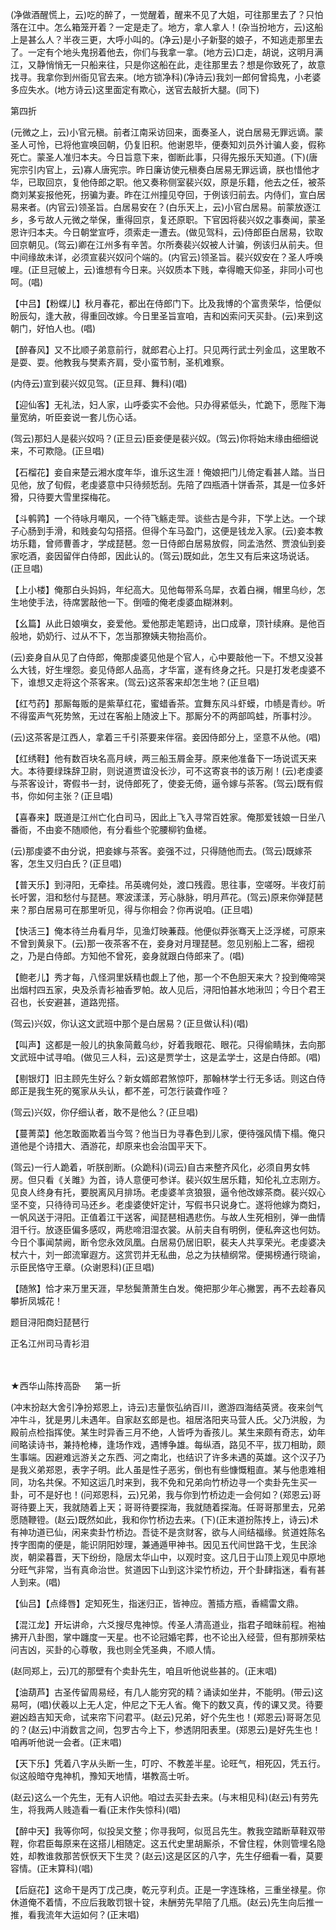 <!-- { "loadSidebar": true } -->
(净做酒醒慌上，云)吃的醉了，一觉醒着，醒来不见了大姐，可往那里去了？只怕落在江中。怎么箱笼开着？一定是走了。地方，拿人拿人！(杂当扮地方，云)这船上是甚么人？半夜三更，大呼小叫的。(净云)是小子新娶的娘子，不知逃走那里去了。一定有个地头鬼拐着他去，你们与我拿一拿。(地方云)口走，胡说，这明月满江，又静悄悄无一只船来往，只是你这船在此，走往那里去？想是你致死了，故意找寻。我拿你到州衙见官去来。(地方锁净科)(净诗云)我刘一郎何曾捣鬼，小老婆多应失水。(地方诗云)这里面定有欺心，送官去敲折大腿。(同下)


第四折

(元微之上，云)小官元稹。前者江南采访回来，面奏圣人，说白居易无罪远谪。蒙圣人可怜，已将他宣唤回朝，仍复旧积。他谢恩毕，便奏知刘员外计骗人妾，假称死亡。蒙圣人准归本夫。今日旨意下来，御断此事，只得先报乐天知道。(下)(唐宪宗引内官上，云)寡人唐宪宗。昨日廉访使元稹奏白居易无罪远谪，朕也惜他才华，已取回京，复他侍郎之职。他又奏称侧室裴兴奴，原是乐籍，他去之任，被茶商刘某妄报他死，拐骗为妻。昨在江州撞见夺回，于例该归前去。内侍们，宣白居易来者。(内官云)领圣旨。白居易安在？(白乐天上，云)小官白居易。前蒙放逐江乡，多亏故人元微之举保，重得回京，复还原职。下官因将裴兴奴之事奏闻，蒙圣恩许归本夫。今日朝堂宣呼，须索走一遭去。(做见驾科，云)侍郎臣白居易，钦取回京朝见。(驾云)卿在江州多有辛苦。尔所奏裴兴奴被人计骗，例该归从前夫。但中间缘故未详，必须宣裴兴奴问个端的。(内官云)领圣旨。裴兴奴安在？圣人呼唤哩。(正旦冠帔上，云)谁想有今日来。兴奴质本下贱，幸得瞻天仰圣，非同小可也呵。(唱)

【中吕】【粉蝶儿】秋月春花，都出在侍郎门下。比及我博的个富贵荣华，恰便似盼辰勾，逢大赦，得重回改嫁。今日里圣旨宣咱，吉和凶索问天买卦。(云)来到这朝门，好怕人也。(唱)

【醉春风】又不比顺子弟意前行，就郎君心上打。只见两行武士列金瓜，这里敢不是耍、耍。他教我与樊素齐肩，受小蛮节制，圣机难察。

(内侍云)宣到裴兴奴见驾。(正旦拜、舞科)(唱)

【迎仙客】无礼法，妇人家，山呼委实不会他。只办得紧低头，忙跪下，愿陛下海量宽纳，听臣妾说一套儿伤心话。

(驾云)那妇人是裴兴奴吗？(正旦云)臣妾便是裴兴奴。(驾云)你将始末缘由细细说来，不可欺隐。(正旦唱)

【石榴花】妾自来楚云湘水度年华，谁乐这生涯！俺娘把门儿倚定看甚人踏。当日见他，放了旬假，老虔婆意中只待频悊刮。先陪了四瓶酒十饼香茶，其是一位多奸猾，只待要大雪里探梅花。

【斗鹌鹑】一个待咏月嘲风，一个待飞觞走斝。谈些古是今非，下学上达。一个球子心肠到手滑，和贱妾勾勾搭搭。但得个车马盈门，这便是钱龙入家。(云)妾本教坊乐籍，曾师曹善才，学成琵琶。忽一日侍郎白居易放假，同孟浩然、贾浪仙到妾家吃酒，妾因留伴白侍郎，因此认的。(驾云)既如此，怎生又有后来这场说话。(正旦唱)

【上小楼】俺那白头妈妈，年纪高大。见他每带系乌犀，衣着白襕，帽里乌纱，怎生地使手法，待席罢敲他一下。倒噎的俺老虔婆血糊淋剌。

【幺篇】从此日娘嗔女，妾爱他。爱他那走笔题诗，出口成章，顶针续麻。是他百般地，奶奶行、过从不下，怎当那獠姨夫物抬高价。

(云)妾身自从见了白侍郎，俺那虔婆见他是个官人，心中要敲他一下。不想又没甚么大钱，好生埋怨。妾见侍郎人品高，才华富，遂有终身之托。只是打发老虔婆不下，谁想又走将这个茶客来。(驾云)这茶客来却怎生地？(正旦唱)

【红芍药】那厮每贩的是紫草红花，蜜蜡香茶。宜舞东风斗虾蟆，巾帻是青纱。听不得蛮声气死势煞，无过在客船上随波上下。那厮分不的两部鸣蛙，所事村沙。

(云)这茶客是江西人，拿着三千引茶要来伴宿。妾因侍郎分上，坚意不从他。(唱)

【红绣鞋】他有数百块名高月峡，两三船玉屑金芽。原来他准备下一场说谎天来大。本待要绿珠辞卫尉，则说道贾谊没长沙，可不这寄哀书的该万剐！(云)老虔婆与茶客设计，寄假书一封，说侍郎死了，使妾无倚，逼令嫁与茶客。(驾云)既有假书，你如何主张？(正旦唱)

【喜春来】既道是江州亡化白司马，因此上飞入寻常百姓家。俺那爱钱娘一日坐八番衙，不由妾不随顺他，有分看些个驼腰柳钓鱼槎。

(云)那虔婆不由分说，把妾嫁与茶客。妾强不过，只得随他而去。(驾云)既嫁茶客，怎生又归白氏？(正旦唱)

【普天乐】到浔阳，无牵挂。吊英魂何处，渡口残霞。思往事，空嗟呀。半夜灯前长吁罢，泪和愁付与琵琶。寒波漾漾，芳心脉脉，明月芦花。(驾云)原来你弹琵琶来？那白居易可在那里听见，得与你相会？你再说咱。(正旦唱)

【快活三】俺本待兰舟看月华，见渔灯映蒹葭。他便似莽张骞天上泛浮槎，可原来不曾到黄泉下。(云)那一夜茶客不在，妾身对月理琵琶。忽见别船上二客，细视之，乃是白侍郎。方知他不曾死，妾身就跟白侍郎来了。(唱)

【鲍老儿】秀才每，八怪洞里妖精也觑上了他，那一个不色胆天来大？投到俺啼哭出烟村四五家，央及杀青衫袖香罗帕。故人见后，浔阳怕甚水地湫凹；今日个君王召也，长安避甚，道路兜搭。

(驾云)兴奴，你认这文武班中那个是白居易？(正旦做认科)(唱)

【叫声】这都是一般儿的执象简戴乌纱，好着我眼花、眼花。只得偷睛抹，去向那文武班中试寻咱。(做见三人科，云)这是贾学士，这是孟学士，这是白侍郎。(唱)

【剔银灯】旧主顾先生好么？新女婿郎君煞惊吓，那翰林学士行无多话。则这白侍郎正是我生死的冤家从头认，都不差，可怎行装聋作哑？

(驾云)兴奴，你仔细认者，敢不是他么？(正旦唱)

【蔓菁菜】他怎敢面欺着当今驾？他当日为寻春色到儿家，便待强风情下榻。俺只道他是个诗措大、酒游花，却原来也会治国平天下。

(驾云)一行人跪着，听朕剖断。(众跪科)(词云)自古来整齐风化，必须自男女帏房。但只看《关雎》为首，诗人意便可参详。裴兴奴生居乐籍，知伦礼立志刚方。见良人终身有托，要脱离风月排场。老虔婆羊贪狼狠，逼令他改嫁茶商。裴兴奴心坚不变，只待待司马还乡。老虔婆使奸定计，写假书只说身亡。遂将他嫁为商妇，一帆风送于浔阳。正值着江干送客，闻琵琶相遇悲伤。与故人生死相别，弹一曲情泪千行。放逐臣偏多感叹，两悲啼泪湿衣裳。从前夫自有明例，便私奔这也何妨。今日个事闻禁阙，断令您永效凤凰。白居易仍居旧职，裴夫人共享荣光。老虔婆决杖六十，刘一郎流窜遐方。这赏罚并无私曲，总之为扶植纲常。便揭榜通行晓谕，示臣民恪守王章。(众谢恩科)(正旦唱)

【随煞】恰才来万里天涯，早愁鬓萧萧生白发。俺把那少年心撇罢，再不去趁春风攀折凤城花！

题目浔阳商妇琵琶行

正名江州司马青衫泪


　
　




★西华山陈抟高卧
　
第一折

(冲末扮赵大舍引净扮郑恩上，诗云)志量恢弘纳百川，邀游四海结英贤。夜来剑气冲牛斗，犹是男儿未遇年。自家赵玄郎是也。祖居洛阳夹马营人氏。父乃洪殷，为殿前点检指挥使。某生时异香三月不绝，人皆呼为香孩儿。某生来颇有奇志，幼年间略读诗书，兼持枪棒，逢场作戏，遇博争雄。每纵酒，路见不平，拔刀相助，颇生事端。因避难远游关之东西、河之南北，也结识了许多未遇的英雄。这个汉子乃是我义弟郑恩，表字子明。此人虽是性子恶劣，倒也有些慷慨粗直。某与他患难相同，功名共保。不知这运几时来到，我不免和兄弟向竹桥边寻一个卖卦先生买一卦，可不是好也！(问郑恩科，云)兄弟，我与你到竹桥边走一会何如？(郑恩云)哥哥待要上天，我就随着上天；哥哥待要探海，我就随着探海。任哥哥那里去，兄弟愿随鞭镫。(赵云)既然如此，我和你竹桥边去来。(下)(正末道扮陈抟上，诗云)术有神功道已仙，闲来卖卦竹桥边。吾徒不是贪财客，欲与人间结福缘。贫道姓陈名抟字图南的便是，能识阴阳妙理，兼通遁甲神书。因见五代间世路干戈，生民涂炭，朝梁暮晋，天下纷纷，隐居太华山中，以观时变。这几日于山顶上观见中原地分旺气非常，当有真命治世。贫道因下山到这汴梁竹桥边，开个卦肆指迷，看有甚人到来。(唱)

【仙吕】【点绛唇】定知死生，指迷归正，皆神应。蓍插方瓶，香繻雷文鼎。

【混江龙】开坛讲命，六爻搜尽鬼神惊。传圣人清高道业，指君子暗昧前程。袍袖拂开八卦图，掌中躔度一天星。也不论冠婚宅葬，也不论出入经营，但有那辨荣枯问吉凶，买卦的心尊敬，我也则全凭圣典，不顺人情。

(赵同郑上，云)兀的那壁有个卖卦先生，咱且听他说些甚的。(正末唱)

【油葫芦】古圣传留周易经，有几人能穷究的精？诵读如坐井，不能明。(带云)这易呵，(唱)伏羲以上无人定，仲尼之下无人省。俺下的数又真，传的课又灵。待要避凶趋吉知天命，试来帘下问君平。(赵云)兄弟，好个先生也！(郑恩云)哥哥怎见的？(赵云)中消数言之间，包罗古今上下，参透阴阳表里。(郑恩云)是好先生也！咱再听他说一会者。(正末唱)

【天下乐】凭着八字从头断一生，叮咛、不教差半星。论旺气，相死囚，凭五行。似这般暗夺鬼神机，豫知天地情，堪教高士听。

(赵云)这么一个先生，无有人识他。咱过去买卦去来。(与末相见科)(赵云)有劳先生，将我两人贱造看一看(正末作失惊科)(唱)

【醉中天】我等你呵，似投吴文整；你寻我呵，似觅吕先生。教我空踏断草鞋双带鞓，你君臣每原来在这搭儿相随定。这五代史里胡厮杀，不曾住程，休则管埋名隐姓，却教谁救那苦恹恹天下生灵？(赵云)这是区区的八字，先生仔细看一看，莫要容情。(正末算科)(唱)

【后庭花】这命干是丙丁戊己庚，乾元亨利贞。正是一字连珠格，三重坐禄星。你休道俺不着情，不应后我敢罚银十锭，未酬劳先早陪了几瓶。(赵云)先生向后推一推，看我流年大运如何？(正末唱)

